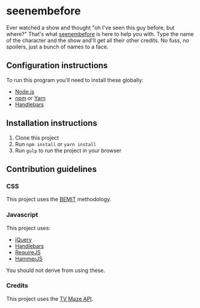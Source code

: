 # seenembefore

Ever watched a show and thought "oh I've seen this guy before, but where?" That's what [seenembefore](https://sarahdayan.github.io/seenembefore/) is here to help you with. Type the name of the character and the show and'll get all their other credits. No fuss, no spoilers, just a bunch of names to a face.

## Configuration instructions

To run this program you'll need to install these globally:

- [Node.js](https://nodejs.org/en/)
- [npm](https://www.npmjs.com/get-npm) or [Yarn](https://yarnpkg.com/lang/en/docs/install/)
- [Handlebars](https://www.npmjs.com/package/handlebars)

## Installation instructions

1. Clone this project
2. Run `npm install` or `yarn install`
3. Run `gulp` to run the project in your browser

## Contribution guidelines

### CSS

This project uses the [BEMIT](https://csswizardry.com/2015/08/bemit-taking-the-bem-naming-convention-a-step-further/) methodology.

### Javascript

This project uses:

- [jQuery](https://jquery.com/)
- [Handlebars](http://handlebarsjs.com/)
- [RequireJS](http://requirejs.org/)
- [HammerJS](http://hammerjs.github.io/)

You should not derive from using these.

### Credits

This project uses the [TV Maze API](https://www.tvmaze.com/api).
